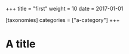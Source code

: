 +++
title = "first"
weight = 10
date = 2017-01-01

[taxonomies]
categories = ["a-category"]
+++

# A title

